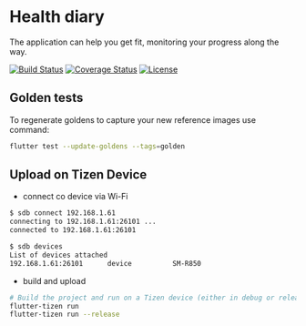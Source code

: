 # Health diary

The application can help you get fit, monitoring your progress along the way.

[![Build Status](https://shields.io/github/workflow/status/dkrutskikh/health-diary/build?logo=github&logoColor=white)](https://github.com/dkrutskikh/health-diary/)
[![Coverage Status](https://img.shields.io/codecov/c/github/dkrutskikh/health-diary?logo=codecov&logoColor=white)](https://codecov.io/gh/dkrutskikh/health-diary/)
[![License](https://img.shields.io/github/license/dkrutskikh/health-diary)](https://github.com/dkrutskikh/health-diary/blob/master/LICENSE)

## Golden tests

To regenerate goldens to capture your new reference images use command:

```bash
flutter test --update-goldens --tags=golden
```

## Upload on Tizen Device

* connect co device via Wi-Fi

```bash
$ sdb connect 192.168.1.61
connecting to 192.168.1.61:26101 ...
connected to 192.168.1.61:26101

$ sdb devices
List of devices attached
192.168.1.61:26101      device          SM-R850
```

* build and upload

```bash
# Build the project and run on a Tizen device (either in debug or release mode).
flutter-tizen run
flutter-tizen run --release
```
